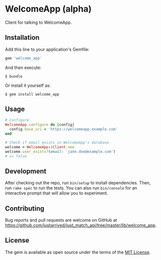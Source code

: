 # WelcomeApp (alpha)

Client for talking to WelcomeApp.

## Installation

Add this line to your application's Gemfile:

```ruby
gem 'welcome_app'
```

And then execute:

    $ bundle

Or install it yourself as:

    $ gem install welcome_app

## Usage

```ruby
# Configure
WelcomeApp.configure do |config|
  config.base_uri = 'https://welcomeapp.example.com'
end

# Check if email exists in WelcomeApp's database
welcome = WelcomeApp::Client.new
welcome.user_exists?(email: 'jane.doe@example.com')
# => false
```

## Development

After checking out the repo, run `bin/setup` to install dependencies. Then, run `rake spec` to run the tests. You can also run `bin/console` for an interactive prompt that will allow you to experiment.

## Contributing

Bug reports and pull requests are welcome on GitHub at https://github.com/justarrived/just_match_api/tree/master/lib/welcome_app.


## License

The gem is available as open source under the terms of the [MIT License](http://opensource.org/licenses/MIT).
